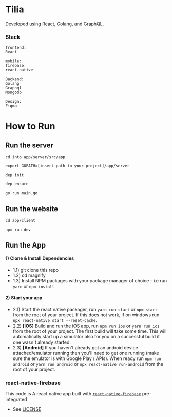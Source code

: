 # Tilia
Developed using React, Golang, and GraphQL. 


### Stack

```
frontend:
React

mobile:
firebase
react-native

Backend:
Golang
Graphql
Mongodb

Design:
Figma
```

# How to Run

## Run the server

```
cd into app/server/src/app

export GOPATH=[insert path to your project]/app/server

dep init

dep ensure

go run main.go
```

## Run the website

```
cd app/client

npm run dev
```

## Run the App

#### 1) Clone & Install Dependencies

- 1.1) git clone this repo
- 1.2) cd magnify
- 1.3) Install NPM packages with your package manager of choice - i.e run `yarn` or `npm install`

#### 2) Start your app

- 2.1) Start the react native packager, run `yarn run start` or `npm start` from the root of your project. If this does not work, if on windows run `npx react-native start --reset-cache`.
- 2.2) **[iOS]** Build and run the iOS app, run `npm run ios` or `yarn run ios` from the root of your project. The first build will take some time. This will automatically start up a simulator also for you on a successful build if one wasn't already started.
- 2.3) **[Android]** If you haven't already got an android device attached/emulator running then you'll need to get one running (make sure the emulator is with Google Play / APIs). When ready run `npm run android` or `yarn run android` or `npx react-native run-android` from the root of your project.

### react-native-firebase
This code is A react native app built with [`react-native-firebase`](https://github.com/invertase/react-native-firebase) pre-integrated
- See [LICENSE](/LICENSE)
